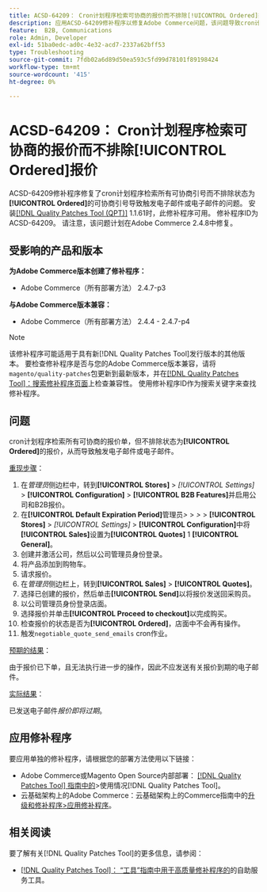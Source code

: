 ```yaml
---
title: ACSD-64209： Cron计划程序检索可协商的报价而不排除[!UICONTROL Ordered]报价
description: 应用ACSD-64209修补程序以修复Adobe Commerce问题，该问题导致cron计划程序检索所有可协商的引号，但不排除状态为[!UICONTROL Ordered]的引号，从而触发电子邮件或电子邮件。
feature:  B2B, Communications
role: Admin, Developer
exl-id: 51ba0edc-ad0c-4e32-acd7-2337a62bff53
type: Troubleshooting
source-git-commit: 7fdb02a6d89d50ea593c5fd99d78101f89198424
workflow-type: tm+mt
source-wordcount: '415'
ht-degree: 0%

---
```


# ACSD-64209： Cron计划程序检索可协商的报价而不排除[!UICONTROL Ordered]报价

ACSD-64209修补程序修复了cron计划程序检索所有可协商引号而不排除状态为&#x200B;**[!UICONTROL Ordered]**&#x200B;的可协商引号导致触发电子邮件或电子邮件的问题。 安装[[!DNL Quality Patches Tool (QPT)]](/help/tools/quality-patches-tool/quality-patches-tool-to-self-serve-quality-patches.md) 1.1.61时，此修补程序可用。 修补程序ID为ACSD-64209。 请注意，该问题计划在Adobe Commerce 2.4.8中修复。

## 受影响的产品和版本

**为Adobe Commerce版本创建了修补程序：**

* Adobe Commerce（所有部署方法） 2.4.7-p3

**与Adobe Commerce版本兼容：**

* Adobe Commerce（所有部署方法） 2.4.4 - 2.4.7-p4

>[!NOTE]
>
>该修补程序可能适用于具有新[!DNL Quality Patches Tool]发行版本的其他版本。 要检查修补程序是否与您的Adobe Commerce版本兼容，请将`magento/quality-patches`包更新到最新版本，并在[[!DNL Quality Patches Tool]：搜索修补程序页面](https://experienceleague.adobe.com/tools/commerce-quality-patches/index.html?lang=zh-Hans)上检查兼容性。 使用修补程序ID作为搜索关键字来查找修补程序。

## 问题

cron计划程序检索所有可协商的报价单，但不排除状态为&#x200B;**[!UICONTROL Ordered]**&#x200B;的报价，从而导致触发电子邮件或电子邮件。

<u>重现步骤</u>：


1. 在&#x200B;*管理员*&#x200B;侧边栏中，转到&#x200B;**[!UICONTROL Stores]** > *[!UICONTROL Settings]* > **[!UICONTROL Configuration]** > **[!UICONTROL B2B Features]**&#x200B;并启用公司和B2B报价。
1. 在&#x200B;**[!UICONTROL Default Expiration Period]**&#x200B;管理员&#x200B;*>* > *>* > **[!UICONTROL Stores]** > *[!UICONTROL Settings]* > **[!UICONTROL Configuration]**&#x200B;中将&#x200B;**[!UICONTROL Sales]**&#x200B;设置为&#x200B;**[!UICONTROL Quotes]** 1 **[!UICONTROL General]**。
1. 创建并激活公司，然后以公司管理员身份登录。
1. 将产品添加到购物车。
1. 请求报价。
1. 在&#x200B;*管理员*&#x200B;侧边栏上，转到&#x200B;**[!UICONTROL Sales]** > **[!UICONTROL Quotes]**。
1. 选择已创建的报价，然后单击&#x200B;**[!UICONTROL Send]**&#x200B;以将报价发送回采购员。
1. 以公司管理员身份登录店面。
1. 选择报价并单击&#x200B;**[!UICONTROL Proceed to checkout]**&#x200B;以完成购买。
1. 检查报价的状态是否为&#x200B;**[!UICONTROL Ordered]**，店面中不会再有操作。
1. 触发`negotiable_quote_send_emails` cron作业。


<u>预期的结果</u>：

由于报价已下单，且无法执行进一步的操作，因此不应发送有关报价到期的电子邮件。

<u>实际结果</u>：

已发送电子邮件&#x200B;*报价即将过期*。

## 应用修补程序

要应用单独的修补程序，请根据您的部署方法使用以下链接：

* Adobe Commerce或Magento Open Source内部部署： [[!DNL Quality Patches Tool] 指南中的](/help/tools/quality-patches-tool/usage.md)>使用情况[!DNL Quality Patches Tool]。
* 云基础架构上的Adobe Commerce：云基础架构上的Commerce指南中的[升级和修补程序>应用修补程序](https://experienceleague.adobe.com/docs/commerce-cloud-service/user-guide/develop/upgrade/apply-patches.html?lang=zh-Hans)。

## 相关阅读

要了解有关[!DNL Quality Patches Tool]的更多信息，请参阅：

* [[!DNL Quality Patches Tool]： “工具”指南中用于高质量修补程序的](/help/tools/quality-patches-tool/quality-patches-tool-to-self-serve-quality-patches.md)的自助服务工具。
